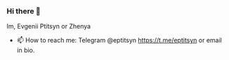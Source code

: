 ### Hi there 👋
Im, Evgenii Ptitsyn or Zhenya

- 📫 How to reach me: Telegram @eptitsyn https://t.me/eptitsyn or email in bio.


<!--
you can find my CV at http://ptitsyn.com/
**eptitsyn/eptitsyn** is a ✨ _special_ ✨ repository because its `README.md` (this file) appears on your GitHub profile.

Here are some ideas to get you started:

- 🌱 I’m currently learning Tensorflow
- 🔭 I’m currently working on ...
- 💬 Ask me about anything, will be glad to help.
- 👯 I’m looking to collaborate on ...
- 🤔 I’m looking for help with ...


- 😄 Pronouns: ...
- ⚡ Fun fact: ...
-->
